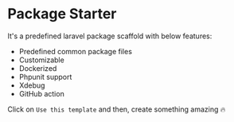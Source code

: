 # Package Starter

It's a predefined laravel package scaffold with below features:

- Predefined common package files
- Customizable
- Dockerized
- Phpunit support
- Xdebug
- GitHub action

Click on `Use this template` and then, create something amazing 🔥

